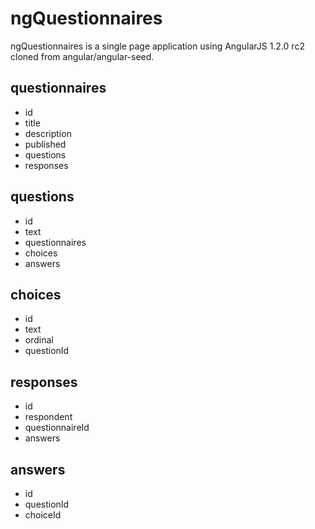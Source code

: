 # ngQuestionnaires

ngQuestionnaires is a single page application using AngularJS 1.2.0 rc2 cloned from angular/angular-seed.

## questionnaires

* id
* title
* description
* published
* questions
* responses

## questions

* id
* text
* questionnaires
* choices
* answers

## choices

* id
* text
* ordinal
* questionId

## responses

* id
* respondent
* questionnaireId
* answers

## answers

* id
* questionId
* choiceId
